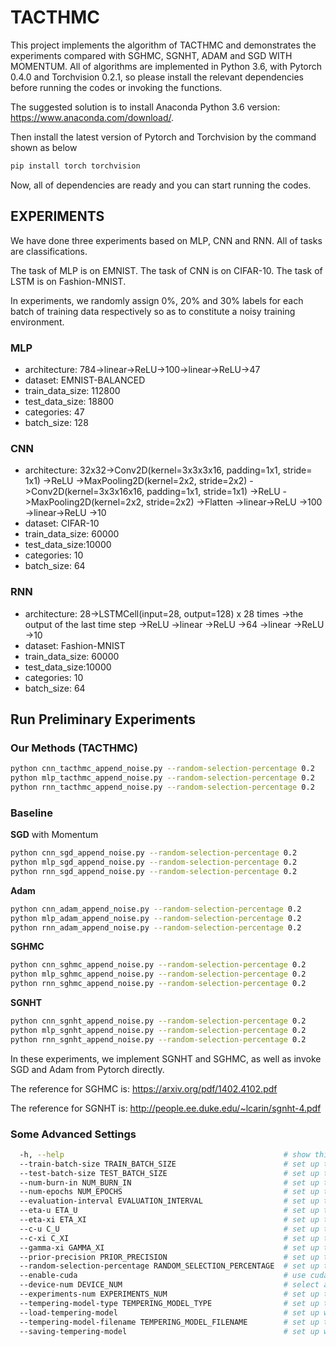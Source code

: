 # TACTHMC

This project implements the algorithm of TACTHMC and demonstrates the experiments compared with SGHMC, SGNHT, ADAM and SGD WITH MOMENTUM. All of algorithms are implemented in Python 3.6, with Pytorch 0.4.0 and Torchvision 0.2.1, so please install the relevant dependencies before running the codes or invoking the functions.

The suggested solution is to install Anaconda Python 3.6 version: https://www.anaconda.com/download/.

Then install the latest version of Pytorch and Torchvision by the command shown as below
```bash
pip install torch torchvision
```

Now, all of dependencies are ready and you can start running the codes.


## EXPERIMENTS

We have done three experiments based on MLP, CNN and RNN. All of tasks are classifications.

The task of MLP is on EMNIST. The task of CNN is on CIFAR-10. The task of LSTM is on Fashion-MNIST.

In experiments, we randomly assign 0%, 20% and 30% labels for each batch of training data respectively so as to constitute a noisy training environment.


### MLP

- architecture: 784->linear->ReLU->100->linear->ReLU->47
- dataset: EMNIST-BALANCED
- train_data_size: 112800
- test_data_size: 18800
- categories: 47
- batch_size: 128


### CNN
- architecture: 32x32->Conv2D(kernel=3x3x3x16, padding=1x1, stride= 1x1)
                ->ReLU
                ->MaxPooling2D(kernel=2x2, stride=2x2)
                ->Conv2D(kernel=3x3x16x16, padding=1x1, stride=1x1)
                ->ReLU
                ->MaxPooling2D(kernel=2x2, stride=2x2)
                ->Flatten
                ->linear->ReLU
                ->100
                ->linear->ReLU
                ->10        
- dataset: CIFAR-10
- train_data_size: 60000
- test_data_size:10000
- categories: 10
- batch_size: 64


### RNN
- architecture: 28->LSTMCell(input=28, output=128) x 28 times
                ->the output of the last time step
                ->ReLU
                ->linear
                ->ReLU
                ->64
                ->linear
                ->ReLU
                ->10           
- dataset: Fashion-MNIST
- train_data_size: 60000
- test_data_size:10000
- categories: 10
- batch_size: 64


## Run Preliminary Experiments

### Our Methods (TACTHMC)
```bash
python cnn_tacthmc_append_noise.py --random-selection-percentage 0.2
python mlp_tacthmc_append_noise.py --random-selection-percentage 0.2
python rnn_tacthmc_append_noise.py --random-selection-percentage 0.2
```

### Baseline

**SGD** with Momentum
```bash
python cnn_sgd_append_noise.py --random-selection-percentage 0.2
python mlp_sgd_append_noise.py --random-selection-percentage 0.2
python rnn_sgd_append_noise.py --random-selection-percentage 0.2
```

**Adam**
```bash
python cnn_adam_append_noise.py --random-selection-percentage 0.2
python mlp_adam_append_noise.py --random-selection-percentage 0.2
python rnn_adam_append_noise.py --random-selection-percentage 0.2
```

**SGHMC**
```bash
python cnn_sghmc_append_noise.py --random-selection-percentage 0.2
python mlp_sghmc_append_noise.py --random-selection-percentage 0.2
python rnn_sghmc_append_noise.py --random-selection-percentage 0.2
```

**SGNHT**
```bash
python cnn_sgnht_append_noise.py --random-selection-percentage 0.2
python mlp_sgnht_append_noise.py --random-selection-percentage 0.2
python rnn_sgnht_append_noise.py --random-selection-percentage 0.2
```

In these experiments, we implement SGNHT and SGHMC, as well as invoke SGD and Adam from Pytorch directly.

The reference for SGHMC is: https://arxiv.org/pdf/1402.4102.pdf

The reference for SGNHT is: http://people.ee.duke.edu/~lcarin/sgnht-4.pdf

### Some Advanced Settings
```bash
  -h, --help                                                 # show this help message and exit
  --train-batch-size TRAIN_BATCH_SIZE                        # set up the training batch size (int)
  --test-batch-size TEST_BATCH_SIZE                          # set up the test batch size (please set the size of the whole test data) (int)
  --num-burn-in NUM_BURN_IN                                  # set up the number of iterations of burn-in (int)
  --num-epochs NUM_EPOCHS                                    # set up the total number of epochs for training (int)
  --evaluation-interval EVALUATION_INTERVAL                  # set up the interval of evaluation (int)
  --eta-u ETA_U                                              # set up the learning rate of parameters, which should be divided by the size of the whole training dataset (float)
  --eta-xi ETA_XI                                            # set up the learning rate of the tempering variable which is similar to that of parameters (float)
  --c-u C_U                                                  # set up the noise level of parameters (float)
  --c-xi C_XI                                                # set up the noise level of the tempering variable (float)
  --gamma-xi GAMMA_XI                                        # set up the value of thermal initia (float)
  --prior-precision PRIOR_PRECISION                          # set up the penalizer of L2-norm (float)
  --random-selection-percentage RANDOM_SELECTION_PERCENTAGE  # set up the percentage of random assignment on labels (float)
  --enable-cuda                                              # use cuda if available (action=true)
  --device-num DEVICE_NUM                                    # select an appropriate GPU for usage (int)
  --experiments-num EXPERIMENTS_NUM                          # set up the label for the experiment (int)
  --tempering-model-type TEMPERING_MODEL_TYPE                # set up the model type for the tempering variable (1 for Metadynamics/2 for ABF) (int)
  --load-tempering-model                                     # set up whether necessarily load pre-trained tempering model (action=true)
  --tempering-model-filename TEMPERING_MODEL_FILENAME        # set up the tempering model filename (int)
  --saving-tempering-model                                   # set up whether it is necessary to save the tempering model   
```
